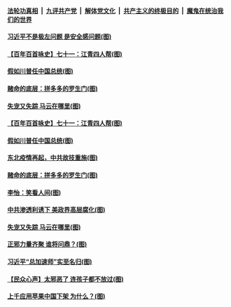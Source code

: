 ####  [法轮功真相](../../../../basic/blob/master/README.md?t=01070901) &nbsp;|&nbsp; [九评共产党](../../../../9ping.md/blob/master/README.md?t=01070901) &nbsp;|&nbsp; [解体党文化](../../../../jtdwh.md/blob/master/README.md?t=01070901)  &nbsp;|&nbsp; [共产主义的终极目的](../../../../gczydzjmd.md/blob/master/README.md?t=01070901) &nbsp;|&nbsp; [魔鬼在统治我们的世界](../../../../mgztzwmdsj.md/blob/master/README.md?t=01070901) 

#### [习近平不是极左问题 是安全感问题(图)](../pages/p4/958310.md?t=01070901) 

#### [【百年百首咏史】七十一：江青四人帮(图)](../pages/p4/958289.md?t=01070901) 

#### [假如川普任中国总统(图)](../pages/p4/958231.md?t=01070901) 

#### [赌命的底层：拼多多的罗生门(图)](../pages/p4/958174.md?t=01070901) 


#### [失宠又失踪 马云在哪里(图)](../pages/p4/958085.md?t=01070901) 

#### [【百年百首咏史】七十一：江青四人帮(图)](../pages/p4/958289.md?t=01070901) 


#### [假如川普任中国总统(图)](../pages/p4/958231.md?t=01070901) 




#### [东北疫情再起，中共故技重施(图)](../pages/p4/958210.md?t=01070901) 

#### [赌命的底层：拼多多的罗生门(图)](../pages/p4/958174.md?t=01070901) 



#### [李怡：笑看人间(图)](../pages/p4/958172.md?t=01070901) 

#### [中共渗透利诱下 美政界高层腐化(图)](../pages/p4/958179.md?t=01070901) 




#### [失宠又失踪 马云在哪里(图)](../pages/p4/958085.md?t=01070901) 

#### [正邪力量齐聚 谁将问鼎？(图)](../pages/p4/958095.md?t=01070901) 

#### [习近平“总加速师”实至名归(图)](../pages/p4/958068.md?t=01070901) 

#### [【民众心声】太邪恶了 连孩子都不放过(图)](../pages/p4/957825.md?t=01070901) 

#### [上千应用苹果中国下架 为什么？(图)](../pages/p4/958055.md?t=01070901) 

